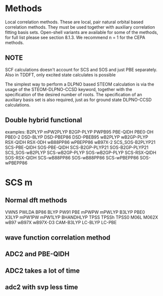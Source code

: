 # Methods
Local correlation methods. These are local, pair natural orbital based correlation methods. They must be used together with auxiliary correlation fitting basis sets. Open-shell variants are available for some of the methods, for full list please see section 8.1.3. We
recommend n = 1 for the CEPA methods.
## NOTE
SCF calculations doesn't account for SCS and SOS and just PBE separately. Also in TDDFT, only excited state calculates is possible


The simplest way to perform a DLPNO based STEOM calculation is via the usage of the STEOM-DLPNO-CCSD
keyword, together with the specification of the desired number of roots. The specification of an auxiliary
basis set is also required, just as for ground state DLPNO-CCSD calculations.
## Double hybrid functional
examples: B2PLYP
mPW2PLYP
B2GP-PLYP
PWPB95
PBE-QIDH
PBE0-DH
PBE0-2
DSD-BLYP
DSD-PBEP86
DSD-PBEB95
wB2PLYP
wB2GP-PLYP
RSX-QIDH
RSX-0DH
wB88PP86
wPBEPP86
wB97X-2
SCS_SOS-B2PLYP21
SCS-PBE-QIDH
SOS-PBE-QIDH
SCS-B2GP-PLYP21
SOS-B2GP-PLYP21
SCS_SOS-wB2PLYP
SCS-wB2GP-PLYP
SOS-wB2GP-PLYP
SCS-RSX-QIDH
SOS-RSX-QIDH
SCS-wB88PP86
SOS-wB88PP86
SCS-wPBEPP86
SOS-wPBEPP86
# SCS m

## Normal dft methods
VWN5
PWLDA
BP86
BLYP
PW91
PBE
mPWPW
mPWLYP
B3LYP
PBE0
X3LYP
mPW1PW
mPW1LYP
BHANDHLYP
TPSS
TPSSh
TPSS0
M06L
M062X
wB97
wB97X
wB97X-D3
CAM-B3LYP
LC-BLYP
LC-PBE

## wave function correlation method
## ADC2 and PBE-QIDH
## ADC2 takes a lot of time
## adc2 with svp less time
